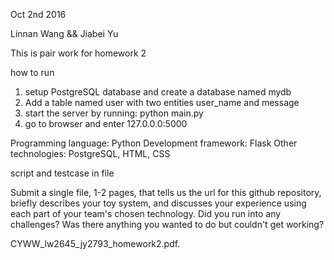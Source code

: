 Oct 2nd 2016

Linnan Wang && Jiabei Yu

This is pair work for homework 2

how to run

1. setup PostgreSQL database and create a database named mydb
2. Add a table named user with two entities user_name and message
3. start the server by running: python main.py
4. go to browser and enter 127.0.0.0:5000


Programming language: Python
Development framework: Flask
Other technologies: PostgreSQL, HTML, CSS

script and testcase in file

Submit a single file, 1-2 pages, that tells us the url for this github repository, briefly describes your toy system, and discusses your experience using each part of your team's chosen technology.  Did you run into any challenges?  Was there anything you wanted to do but couldn't get working?

CYWW_lw2645_jy2793_homework2.pdf.
